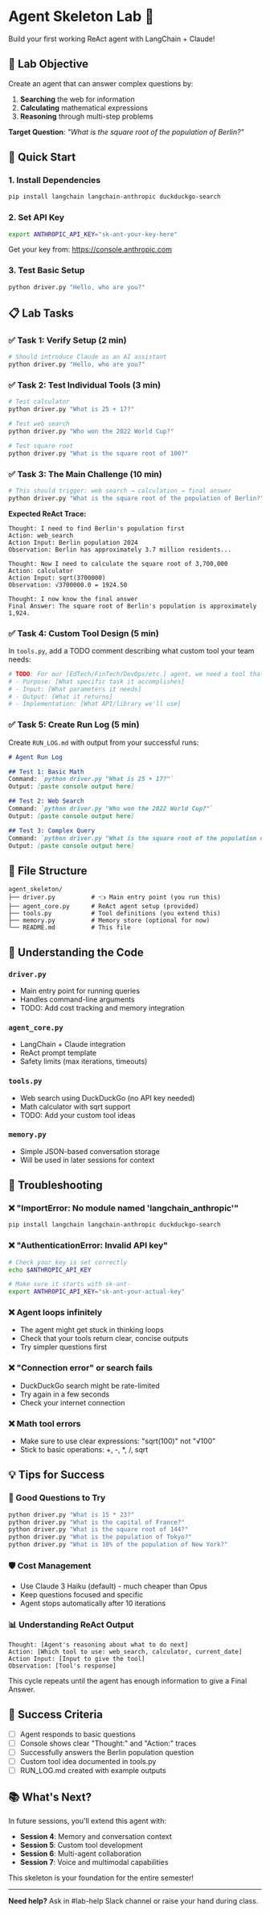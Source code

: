 # Agent Skeleton Lab 🤖

Build your first working ReAct agent with LangChain + Claude!

## 🎯 Lab Objective

Create an agent that can answer complex questions by:
1. **Searching** the web for information
2. **Calculating** mathematical expressions  
3. **Reasoning** through multi-step problems

**Target Question**: *"What is the square root of the population of Berlin?"*

## 🚀 Quick Start

### 1. Install Dependencies
```bash
pip install langchain langchain-anthropic duckduckgo-search
```

### 2. Set API Key
```bash
export ANTHROPIC_API_KEY="sk-ant-your-key-here"
```
Get your key from: https://console.anthropic.com

### 3. Test Basic Setup
```bash
python driver.py "Hello, who are you?"
```

## 📋 Lab Tasks

### ✅ Task 1: Verify Setup (2 min)
```bash
# Should introduce Claude as an AI assistant
python driver.py "Hello, who are you?"
```

### ✅ Task 2: Test Individual Tools (3 min)
```bash
# Test calculator
python driver.py "What is 25 + 17?"

# Test web search
python driver.py "Who won the 2022 World Cup?"

# Test square root
python driver.py "What is the square root of 100?"
```

### ✅ Task 3: The Main Challenge (10 min)
```bash
# This should trigger: web search → calculation → final answer
python driver.py "What is the square root of the population of Berlin?"
```

**Expected ReAct Trace:**
```
Thought: I need to find Berlin's population first
Action: web_search
Action Input: Berlin population 2024
Observation: Berlin has approximately 3.7 million residents...

Thought: Now I need to calculate the square root of 3,700,000
Action: calculator  
Action Input: sqrt(3700000)
Observation: √3700000.0 = 1924.50

Thought: I now know the final answer
Final Answer: The square root of Berlin's population is approximately 1,924.
```

### ✅ Task 4: Custom Tool Design (5 min)
In `tools.py`, add a TODO comment describing what custom tool your team needs:

```python
# TODO: For our [EdTech/FinTech/DevOps/etc.] agent, we need a tool that:
# - Purpose: [What specific task it accomplishes]
# - Input: [What parameters it needs]
# - Output: [What it returns]
# - Implementation: [What API/library we'll use]
```

### ✅ Task 5: Create Run Log (5 min)
Create `RUN_LOG.md` with output from your successful runs:

```markdown
# Agent Run Log

## Test 1: Basic Math
Command: `python driver.py "What is 25 + 17?"`
Output: [paste console output here]

## Test 2: Web Search  
Command: `python driver.py "Who won the 2022 World Cup?"`
Output: [paste console output here]

## Test 3: Complex Query
Command: `python driver.py "What is the square root of the population of Berlin?"`
Output: [paste console output here]
```

## 📁 File Structure

```
agent_skeleton/
├── driver.py          # 👈 Main entry point (you run this)
├── agent_core.py      # ReAct agent setup (provided)
├── tools.py           # Tool definitions (you extend this)
├── memory.py          # Memory store (optional for now)
└── README.md          # This file
```

## 🔧 Understanding the Code

### `driver.py`
- Main entry point for running queries
- Handles command-line arguments
- TODO: Add cost tracking and memory integration

### `agent_core.py`  
- LangChain + Claude integration
- ReAct prompt template
- Safety limits (max iterations, timeouts)

### `tools.py`
- Web search using DuckDuckGo (no API key needed)
- Math calculator with sqrt support
- TODO: Add your custom tool ideas

### `memory.py`
- Simple JSON-based conversation storage
- Will be used in later sessions for context

## 🚨 Troubleshooting

### ❌ "ImportError: No module named 'langchain_anthropic'"
```bash
pip install langchain langchain-anthropic duckduckgo-search
```

### ❌ "AuthenticationError: Invalid API key"
```bash
# Check your key is set correctly
echo $ANTHROPIC_API_KEY

# Make sure it starts with sk-ant-
export ANTHROPIC_API_KEY="sk-ant-your-actual-key"
```

### ❌ Agent loops infinitely
- The agent might get stuck in thinking loops
- Check that your tools return clear, concise outputs
- Try simpler questions first

### ❌ "Connection error" or search fails
- DuckDuckGo search might be rate-limited
- Try again in a few seconds
- Check your internet connection

### ❌ Math tool errors
- Make sure to use clear expressions: "sqrt(100)" not "√100"
- Stick to basic operations: +, -, *, /, sqrt

## 💡 Tips for Success

### 🎯 Good Questions to Try
```bash
python driver.py "What is 15 * 23?"
python driver.py "What is the capital of France?"  
python driver.py "What is the square root of 144?"
python driver.py "What is the population of Tokyo?"
python driver.py "What is 10% of the population of New York?"
```

### 🛡️ Cost Management
- Use Claude 3 Haiku (default) - much cheaper than Opus
- Keep questions focused and specific
- Agent stops automatically after 10 iterations

### 📊 Understanding ReAct Output
```
Thought: [Agent's reasoning about what to do next]
Action: [Which tool to use: web_search, calculator, current_date]  
Action Input: [Input to give the tool]
Observation: [Tool's response]
```

This cycle repeats until the agent has enough information to give a Final Answer.

## 🎯 Success Criteria

- [ ] Agent responds to basic questions
- [ ] Console shows clear "Thought:" and "Action:" traces  
- [ ] Successfully answers the Berlin population question
- [ ] Custom tool idea documented in tools.py
- [ ] RUN_LOG.md created with example outputs

## 📚 What's Next?

In future sessions, you'll extend this agent with:
- **Session 4**: Memory and conversation context
- **Session 5**: Custom tool development
- **Session 6**: Multi-agent collaboration
- **Session 7**: Voice and multimodal capabilities

This skeleton is your foundation for the entire semester!

---

**Need help?** Ask in #lab-help Slack channel or raise your hand during class.